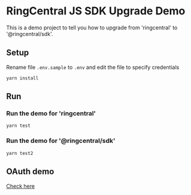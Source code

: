 # RingCentral JS SDK Upgrade Demo

This is a demo project to tell you how to upgrade from 'ringcentral' to '@ringcentral/sdk'.


## Setup

Rename file `.env.sample` to `.env` and edit the file to specify credentials

```
yarn install
```

## Run

### Run the demo for 'ringcentral'

```
yarn test
```

### Run the demo for '@ringcentral/sdk'

```
yarn test2
```

## OAuth demo

[Check here](./src/oauth)
